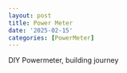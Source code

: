 ```yaml
---
layout: post
title: Power Meter
date: '2025-02-15'
categories: [PowerMeter]
---
```

DIY Powermeter, building journey
